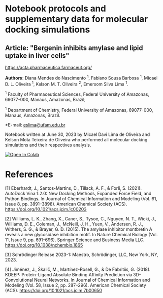 # Notebook protocols and supplementary data for molecular docking simulations
## Article: "Bergenin inhibits amylase and lipid uptake in liver cells" 

https://acta.pharmaceutica.farmaceut.org/

**Authors:** Diana Mendes do Nascimento <sup>1</sup>, Fabiano Sousa Barbosa <sup>1</sup>, Micael D. L. Oliveira <sup>1</sup>, Kelson M. T. Oliveira <sup>2</sup>, Emersom Silva Lima <sup>1</sup>. 

<sup>1</sup> Faculty of Pharmaceutical Sciences, Federal University of Amazonas, 69077-000, Manaus, Amazonas, Brazil; 

<sup>1</sup> Department of Chemistry, Federal University of Amazonas, 69077-000, Manaus, Amazonas, Brazil. 

*E-mail: eslima@ufam.edu.br

Notebook written at June 30, 2023 by Micael Davi Lima de Oliveira and Kelson Mota Teixeira de Oliveira who performed all molecular docking simulations and their respectives analysis.

<a target="_blank" href="https://colab.research.google.com/github/micael-oliveira-ufam/bergenin_alpha_amylase/">
  <img src="https://colab.research.google.com/assets/colab-badge.svg" alt="Open In Colab"/>
</a>

# **References**

[1] Eberhardt, J., Santos-Martins, D., Tillack, A. F., & Forli, S. (2021). AutoDock Vina 1.2.0: New Docking Methods, Expanded Force Field, and Python Bindings. In Journal of Chemical Information and Modeling (Vol. 61, Issue 8, pp. 3891–3898). American Chemical Society (ACS). https://doi.org/10.1021/acs.jcim.1c00203

[2] Williams, L. K., Zhang, X., Caner, S., Tysoe, C., Nguyen, N. T., Wicki, J., Williams, D. E., Coleman, J., McNeill, J. H., Yuen, V., Andersen, R. J., Withers, S. G., & Brayer, G. D. (2015). The amylase inhibitor montbretin A reveals a new glycosidase inhibition motif. In Nature Chemical Biology (Vol. 11, Issue 9, pp. 691–696). Springer Science and Business Media LLC. https://doi.org/10.1038/nchembio.1865

[3] Schrödinger Release 2023-1: Maestro, Schrödinger, LLC, New York, NY, 2023.

[4] Jiménez, J., Škalič, M., Martínez-Rosell, G., & De Fabritiis, G. (2018). KDEEP: Protein–Ligand Absolute Binding Affinity Prediction via 3D-Convolutional Neural Networks. In Journal of Chemical Information and Modeling (Vol. 58, Issue 2, pp. 287–296). American Chemical Society (ACS). https://doi.org/10.1021/acs.jcim.7b00650
